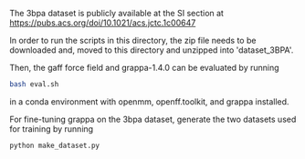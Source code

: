 The 3bpa dataset is publicly available at the SI section at https://pubs.acs.org/doi/10.1021/acs.jctc.1c00647

In order to run the scripts in this directory, the zip file needs to be downloaded and, moved to this directory and unzipped into 'dataset_3BPA'.

Then, the gaff force field and grappa-1.4.0 can be evaluated by running
```bash
bash eval.sh
```
in a conda environment with openmm, openff.toolkit, and grappa installed.

For fine-tuning grappa on the 3bpa dataset, generate the two datasets used for training by running
```bash
python make_dataset.py
```